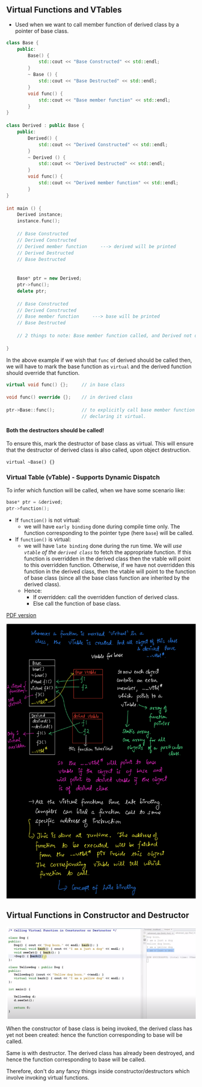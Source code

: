 ## Virtual Functions and VTables

- Used when we want to call member function of derived class by a pointer of 
base class.

```cpp
class Base {
    public:
        Base() {
            std::cout << "Base Constructed" << std::endl;
        }
        ~ Base () {
            std::cout << "Base Destructed" << std::endl;
        }
        void func() {
            std::cout << "Base member function" << std::endl;
        }
}

class Derived : public Base {
    public:
        Derived() {
            std::cout << "Derived Constructed" << std::endl;
        }
        ~ Derived () {
            std::cout << "Derived Destructed" << std::endl;
        }
        void func() {
            std::cout << "Derived member function" << std::endl;
        }
}

int main () {
    Derived instance;
    instance.func();

    // Base Constructed
    // Derived Constructed
    // Derived member function     ---> derived will be printed
    // Derived Destructed
    // Base Destructed


    Base* ptr = new Derived;
    ptr->func();
    delete ptr;

    // Base Constructed
    // Derived Constructed
    // Base member function     ---> base will be printed
    // Base Destructed

    // 2 things to note: Base member function called, and Derived not destructed.

}
```

In the above example if we wish that `func` of derived should be called then, we will have to mark the base function as `virtual` and the
derived function should override that function.

```cpp
virtual void func() {};     // in base class

void func() override {};    // in derived class

ptr->Base::func();          // to explicitly call base member function even after 
                            // declaring it virtual.
``` 

#### Both the destructors should be called!

To ensure this, mark the destructor of base class as virtual. This will ensure 
that the destructor of derived class is also called, upon object destruction.

`virtual ~Base() {}`

### Virtual Table (vTable) - Supports Dynamic Dispatch

To infer which function will be called, when we have some scenario like:

```cpp
base* ptr = &derived;
ptr->function();
```

- If `function()` is not virtual:
    - we will have `early binding` done during compile time only. The function 
    corresponding to the pointer type (here `base`) will be called.
- If `function()` is virtual:
    - we will have `late binding` done during the run time. We will *use `vtable`
    of the `derived class`* to fetch the appropriate function. If this function is
    overridden in the derived class then the vtable will point to this overridden
    function. Otherwise, if we have not overridden this function in the derived
    class, then the vtable will point to the function of base class (since all the
    base class function are inherited by the derived class).
    - Hence:
        - If overridden: call the overridden function of derived class.
        - Else call the function of base class.

[PDF version](../assets/Vtables.pdf)

![](../assets/vtables.png)

## Virtual Functions in Constructor and Destructor

![](../assets/constructor.png)

When the constructor of base class is being invoked, the derived class has yet
not been created: hence the function corresponding to base will be called.

Same is with destructor. The derived class has already been destroyed, and hence
the function corresponding to base will be called.

Therefore, don't do any fancy things inside constructor/destructors which
involve invoking virtual functions.


